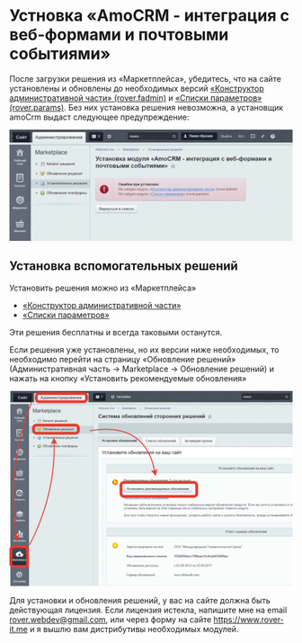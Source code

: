# Устновка «AmoCRM - интеграция с веб-формами и почтовыми событиями»
После загрузки решения из «Маркетплейса», убедитесь, что на сайте установлены и обновлены до необходимых версий [«Конструктор административной части» (rover.fadmin)](https://github.com/pavelshulaev/fadmin) и [«Списки параметров» (rover.params)](https://github.com/pavelshulaev/params). Без них установка решения невозможна, а установщик amoCrm выдаст следующее предупреждение:

![Не установлены модули](./install/no-modules.png)

## Установка вспомогательных решений
Установить решения можно из «Маркетплейса»
* [«Конструктор административной части»](https://marketplace.1c-bitrix.ru/solutions/rover.fadmin/)
* [«Списки параметров»](https://marketplace.1c-bitrix.ru/solutions/rover.params/)

Эти решения бесплатны и всегда таковыми останутся.

Если решения уже установлены, но их версии ниже необходимых, то необходимо перейти на страницу «Обновление решений» (Административная часть -> Marketplace -> Обновление решений) и нажать на кнопку «Установить рекомендуемые обновления»

![Обновление решений](./install/update.png)

Для установки и обновления решений, у вас на сайте должна быть действующая лицензия. Если лицензия истекла, напишите мне на email rover.webdev@gmail.com, или через форму на сайте https://www.rover-it.me и я вышлю вам дистрибутивы необходимых модулей.